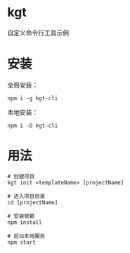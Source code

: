 # kgt

自定义命令行工具示例

# 安装

全局安装：

```
npm i -g kgt-cli
```

本地安装：

```
npm i -D kgt-cli
```

# 用法

```
# 创建项目
kgt init <templateName> [projectName]

# 进入项目目录
cd [projectName]

# 安装依赖
npm install

# 启动本地服务
npm start
```
